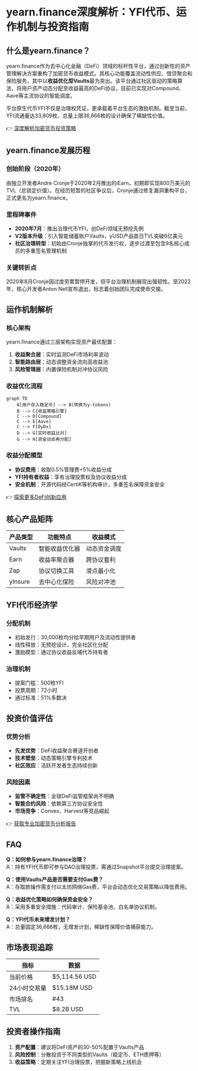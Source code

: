 # yearn.finance深度解析：YFI代币、运作机制与投资指南

## 什么是yearn.finance？

yearn.finance作为去中心化金融（DeFi）领域的标杆性平台，通过创新性的资产管理解决方案重构了加密货币收益模式。其核心功能覆盖流动性供应、借贷聚合和保险服务，其中以**收益优化型Vaults**最为突出。该平台通过社区驱动的策略算法，将用户资产动态分配至收益最高的DeFi协议，目前已实现对Compound、Aave等主流协议的智能调度。

平台原生代币YFI不仅是治理权凭证，更承载着平台生态的激励机制。截至当前，YFI流通量达33,809枚，总量上限36,666枚的设计确保了稀缺性价值。

👉 [深度解析加密货币投资策略](https://bit.ly/okx_welcome)

## yearn.finance发展历程

### 创始阶段（2020年）
由独立开发者Andre Cronje于2020年2月推出的iEarn，初期即实现800万美元的TVL（总锁定价值）。在经历短暂的社区争议后，Cronje通过修复漏洞重构平台，正式更名为yearn.finance。

### 里程碑事件
- **2020年7月**：推出治理代币YFI，创DeFi领域无预挖先例
- **V2版本升级**：引入智能储蓄账户Vaults，yUSD产品首日TVL突破6亿美元
- **社区治理转型**：初始由Cronje独掌的代币发行权，逐步过渡至包含9名核心成员的多重签名管理机制

### 关键转折点
2020年8月Cronje因过度劳累暂停开发，但平台治理机制展现出强韧性。至2022年，核心开发者Anton Nell宣布退出，标志着创始团队完成使命交接。

## 运作机制解析

### 核心架构
yearn.finance通过三层架构实现资产最优配置：
1. **收益聚合层**：实时监测DeFi市场利率波动
2. **智能路由层**：动态调整资金流向高收益池
3. **风险管理层**：内置保险机制对冲协议风险

### 收益优化流程
```mermaid
graph TD
    A[用户存入稳定币] --> B(转换为y-tokens)
    B --> C{收益策略引擎}
    C --> D[Compound]
    C --> E[Aave]
    C --> F[DyDx]
    D --> G[实时收益比对]
    G --> H[资金动态再分配]
```

### 收益分配模型
- **协议费用**：收取0.5%管理费+5%收益分成
- **YFI持有者权益**：享有治理投票权及协议收益分成
- **安全机制**：开源代码经CertiK等机构审计，多重签名保障资金安全

👉 [探索更多DeFi创新应用](https://bit.ly/okx_welcome)

## 核心产品矩阵

| 产品类型 | 功能特点 | 收益模式 |
|---------|----------|----------|
| Vaults  | 智能收益优化器 | 动态资金调度 |
| Earn    | 收益率聚合器 | 跨协议套利 |
| Zap     | 协议切换工具 | 滑点最小化 |
| yInsure | 去中心化保险 | 风险对冲池 |

## YFI代币经济学

### 分配机制
- 初始发行：30,000枚均分给早期用户及流动性提供者
- 线性释放：无预挖设计，完全社区化分配
- 激励模型：通过协议收益反哺代币持有者

### 治理机制
- 提案门槛：500枚YFI
- 投票周期：72小时
- 通过标准：51%多数决

## 投资价值评估

### 优势分析
- **先发优势**：DeFi收益聚合赛道开创者
- **技术壁垒**：动态策略引擎专利技术
- **社区效应**：活跃开发者生态持续创新

### 风险因素
- **监管不确定性**：全球DeFi监管框架尚不明确
- **智能合约风险**：依赖第三方协议安全性
- **市场竞争**：Convex、Harvest等竞品崛起

👉 [获取专业加密货币分析报告](https://bit.ly/okx_welcome)

## FAQ

**Q：如何参与yearn.finance治理？**  
A：持有YFI代币即可参与DAO治理投票，需通过Snapshot平台提交治理提案。

**Q：使用Vaults产品是否需要支付Gas费？**  
A：存取款操作需支付以太坊网络Gas费，平台会动态优化交易策略以降低费用。

**Q：收益优化策略如何确保资金安全？**  
A：采用多重安全措施：代码审计、保险基金池、白名单协议机制。

**Q：YFI代币未来增发计划？**  
A：总量固定36,666枚，无增发计划，稀缺性保障价值捕获能力。

## 市场表现追踪

| 指标         | 数据               |
|--------------|--------------------|
| 当前价格     | $5,114.56 USD      |
| 24小时交易量 | $15.18M USD        |
| 市场排名     | #43                |
| TVL          | $8.2B USD          |

## 投资者操作指南

1. **资产配置**：建议将DeFi资产的30-50%配置于Vaults产品
2. **风险控制**：分散投资于不同类型的Vaults（稳定币、ETH质押等）
3. **收益策略**：定期关注YFI治理投票，把握新策略上线机会

